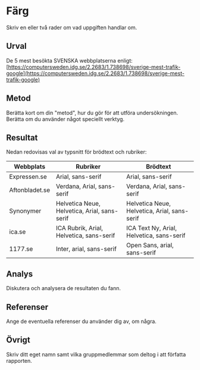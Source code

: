 Färg
=======================

Skriv en eller två rader om vad uppgiften handlar om.

Urval
-----------------------

De 5 mest besökta SVENSKA webbplatserna enligt: [https://computersweden.idg.se/2.2683/1.738698/sverige-mest-trafik-google](https://computersweden.idg.se/2.2683/1.738698/sverige-mest-trafik-google)

Metod
-----------------------

Berätta kort om din "metod", hur du gör för att utföra undersökningen. Berätta om du använder något speciellt verktyg.

Resultat
-----------------------

Nedan redovisas val av typsnitt för brödtext och rubriker:

| Webbplats         | Rubriker     | Brödtext   |
|-------------------|--------------|------------|
| Expressen.se      | Arial, sans-serif       | Arial, sans-serif        |
| Aftonbladet.se    | Verdana, Arial, sans-serif      | Verdana, Arial, sans-serif       |
| Synonymer    | Helvetica Neue, Helvetica, Arial, sans-serif     | Helvetica Neue, Helvetica, Arial, sans-serif       |
| ica.se    | ICA Rubrik, Arial, Helvetica, sans-serif     | ICA Text Ny, Arial, Helvetica, sans-serif       |
| 1177.se    | Inter, arial, sans-serif     | Open Sans, arial, sans-serif       |

Analys
-----------------------

Diskutera och analysera de resultaten du fann.

Referenser
-----------------------

Ange de eventuella referenser du använder dig av, om några.

Övrigt
-----------------------

Skriv ditt eget namn samt vilka gruppmedlemmar som deltog i att författa rapporten.
